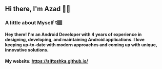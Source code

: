 ## Hi there, I'm Azad 👋🏽

### A little about Myself 👇🏽

#### Hey there! I'm an Android Developer with 4 years of experience in designing, developing, and maintaining Android applications. I love keeping up-to-date with modern approaches and coming up with unique, innovative solutions.

#### My website: https://siftoshka.github.io/

